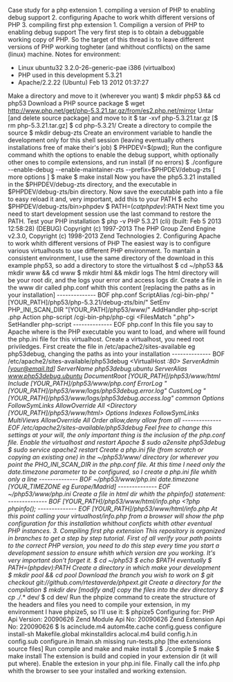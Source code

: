 Case study for a php extension 1. compiling a version of PHP to enabling debug support 2. configuring Apache to work whith different versions of PHP 
3. compiling first php extension 1. Compilign a version of PHP to enabling debug support The very first step is to obtain a debuggable working copy 
of PHP. So the target of this thread is to leave different versions of PHP working togheter (and whithout conflicts) on the same (linux) machine. 
Notes for environment:
 - Linux ubuntu32 3.2.0-26-generic-pae i386 (virtualbox)
 - PHP used in this development 5.3.21
 - Apache/2.2.22 (Ubuntu) Feb 13 2012 01:37:27
 
Make a directory and move to it (wherever you want)
	$ mkdir php53 && cd php53 Download a PHP source package
	$ wget http://www.php.net/get/php-5.3.21.tar.gz/from/es2.php.net/mirror Untar [and delete source package] and move to it
	$ tar -xvf php-5.3.21.tar.gz
	[$ rm php-5.3.21.tar.gz]
	$ cd php-5.3.21/ Create a directory to compile the source
	$ mkdir debug-zts Create an environment variable to handle the development only for this shell session (leaving eventually others 
installations free of make their's job)
	$ PHPDEV=$(pwd); Run the configure command whith the options to enable the debug support, whith optionally other ones to compile extensions, 
and run install (if no errors)
	$ ./configure --enable-debug --enable-maintainer-zts --prefix=$PHPDEV/debug-zts [ more options ]
	$ make
	$ make install Now you have the php5.3.21 installed in the $PHPDEV/debug-zts directory, and the executable in $PHPDEV/debug-zts/bin 
directory. Now save the executable path into a file to easy reload it and, very important, add this to your PATH
	$ echo $PHPDEV/debug-zts/bin>phpdev
	$ PATH=$(cat phpdev):$PATH
 Next time you need to start development session use the last command to restore the PATH.
 Test your PHP installation
	$ php -v
	PHP 5.3.21 (cli) (built: Feb 5 2013 12:58:28) (DEBUG)
	Copyright (c) 1997-2013 The PHP Group
	Zend Engine v2.3.0, Copyright (c) 1998-2013 Zend Technologies 2. Configuring Apache to work whith different versions of PHP The easiest way 
is to configure various virtualhosts to use different PHP environment. To mantain a consistent environment, I use the same directory of the download 
in this example php53, so add a directory to store the virtualhost
	$ cd ~/php53 && mkdir www && cd www
	$ mkdir html && mkdir logs The html directory will be your root dir, and the logs your error and access logs dir. Create a file in the www 
dir called php.conf whith this content [replacing the paths as in your installation]
	-------------- BOF php.conf
	ScriptAlias /cgi-bin-php/ "[YOUR_PATH]/php53/php-5.3.21/debug-zts/bin/"
	SetEnv PHP_INI_SCAN_DIR "[YOUR_PATH]/php53/www/"
	AddHandler php-script .php
	Action php-script /cgi-bin-php/php-cgi
	<FilesMatch "\.php">
			SetHandler php-script
	</FilesMatch>
	-------------- EOF php.conf In this file you say to Apache where is the PHP executable you want to load, and where will found the php.ini 
file for this virtualhost. Create a virtualhost, you need root priviledges. First create the file in /etc/apache2/sites-available eg php53debug, 
changing the paths as into your installation
	-------------- BOF /etc/apache2/sites-available/php53debug
	<VirtualHost *:80>
		ServerAdmin [your@email.ltd]
		ServerName php53debug.ubuntu
		ServerAlias www.php53debug.ubuntu
		DocumentRoot [YOUR_PATH]/php53/www/html
		Include [YOUR_PATH]/php53/www/php.conf
		ErrorLog "[YOUR_PATH]/php53/www/logs/php53debug.error.log"
		CustomLog "[YOUR_PATH]/php53/www/logs/php53debug.access.log" common
		<Directory />
			Options FollowSymLinks
			AllowOverride All
		</Directory>
		<Directory [YOUR_PATH]/php53/www/html>
				Options Indexes FollowSymLinks MultiViews
				AllowOverride All
				Order allow,deny
				allow from all
        </Directory>
	</VirtualHost>
	-------------- EOF /etc/apache2/sites-available/php53debug Feel free to change this settings at your will, the only important thing is the 
inclusion of the php.conf file. Enable the virtualhost and restart Apache
	$ sudo a2ensite php53debug
	$ sudo service apache2 restart Create a php.ini file (from scratch or copying an existing one) in the ~/php53/www/ directory (or wherever you 
point the PHO_INI_SCAN_DIR in the php.conf file. At this time I need only the date.timezone parameter to be configured, so I create a php.ini file 
whith only a line
	-------------- BOF ~/php53/www/php.ini
	date.timezone [YOUR_TIMEZONE eg Europe/Madrid]
	-------------- EOF ~/php53/www/php.ini Create a file in html dir whith the phpinfo() statement:
	-------------- BOF [YOUR_PATH]/php53/www/html/info.php
	<?php
		phpinfo();
	-------------- EOF [YOUR_PATH]/php53/www/html/info.php At this point calling your virtualhost/info.php from a browser will show the php 
configuration for this installation whithout conficts whith other eventual PHP instances. 3. Compiling first php extension This repository is 
organized in branches to get a step by step tutorial. First of all verify your path points to the correct PHP version, you need to do this step every 
time you start a development session to ensure whith which version are you working. It's very important don't forget it.
	$ cd ~/php53
	$ echo $PATH eventually
	$ PATH=$(phpdev):$PATH Create a directory in which make your development
	$ mkdir pool && cd pool Download the branch you wish to work on
	$ git checkout git://github.com/rtestaverde/phpext.git Create a directory for the compilation
	$ mkdir dev [modify and] copy the files into the dev directory
	$ cp ./*.* dev/
	$ cd dev/ Run the phpize command to create the structure of the headers and files you need to compile your extension, in my environment I 
have phpize5, so I'll use it:
	$ phpize5
	Configuring for:
	PHP Api Version: 20090626
	Zend Module Api No: 20090626
	Zend Extension Api No: 220090626
	$ ls
	acinclude.m4 autom4te.cache config.guess configure
	install-sh Makefile.global mkinstalldirs aclocal.m4 build config.h.in
	config.sub configure.in ltmain.sh missing
	run-tests.php [the extensions source files] Run compile and make and make install
	$ ./compile
	$ make
	$ make install The extension is build and copied in your extension dir (it will put where). Enable the extesion in your php.ini file. Finally 
call the info.php whith the browser to see your installed and working extension.
